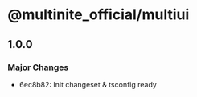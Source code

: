 # @multinite_official/multiui

## 1.0.0

### Major Changes

- 6ec8b82: Init changeset & tsconfig ready
